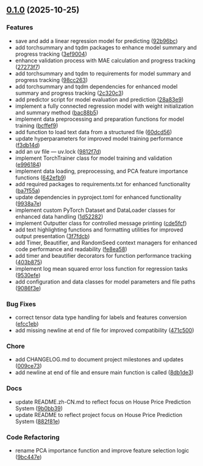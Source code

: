 <!-- insertion marker -->
<a name="0.1.0"></a>

## [0.1.0](https://github.com///compare/14e2bc3319a7427d97e48066c54c5255c30e3261...0.1.0) (2025-10-25)

### Features

- save and add a linear regression model for predicting ([92b96bc](https://github.com///commit/92b96bcbd5181958be2972cca4dd8c1920253f4d))
- add torchsummary and tqdm packages to enhance model summary and progress tracking ([3ef9004](https://github.com///commit/3ef900406ad3b5f1709334da14da234367c0d7b0))
- enhance validation process with MAE calculation and progress tracking ([27273f7](https://github.com///commit/27273f791ed4776bea9798ff9b39fcd591b8dc07))
- add torchsummary and tqdm to requirements for model summary and progress tracking ([98cc263](https://github.com///commit/98cc263debf15cc3d5db3f79a6a9bb818a939761))
- add torchsummary and tqdm dependencies for enhanced model summary and progress tracking ([2c320c3](https://github.com///commit/2c320c37e4e28b8f3cead8db369cb5a2253e4368))
- add predictor script for model evaluation and prediction ([28a83e9](https://github.com///commit/28a83e9694babd7fe54fe79b0608d414cc261f0e))
- implement a fully connected regression model with weight initialization and summary method ([bac88b5](https://github.com///commit/bac88b5a186ba39d875742e4fe62b2c6e4fdeee5))
- implement data preprocessing and preparation functions for model training ([bcffef9](https://github.com///commit/bcffef955c05eca7a55d6ba1ef9bbf76aff166e0))
- add function to load text data from a structured file ([60dcd56](https://github.com///commit/60dcd56e32db959523b46b91e4e7e2d56e07f77a))
- update hyperparameters for improved model training performance ([f3db14d](https://github.com///commit/f3db14d798f5fcf0dac364412df3be3597e135eb))
- add an uv file — uv.lock ([9812f7d](https://github.com///commit/9812f7ddfbd74b212a24d2686ee1991d9267eb82))
- implement TorchTrainer class for model training and validation ([e996184](https://github.com///commit/e996184c2fee7a264569ff74799d8d9800eac4a5))
- implement data loading, preprocessing, and PCA feature importance functions ([642efb9](https://github.com///commit/642efb94385d1e04bf00f2721343bf6bda60cf62))
- add required packages to requirements.txt for enhanced functionality ([ba7f55a](https://github.com///commit/ba7f55aa666e241c3b82308564d47fd77ffffc78))
- update dependencies in pyproject.toml for enhanced functionality ([9938a7e](https://github.com///commit/9938a7edb9e5632a3196c9d2e7d66e0cd5d5e84f))
- implement custom PyTorch Dataset and DataLoader classes for enhanced data handling ([1d52282](https://github.com///commit/1d522829f7e13207025c8345767cd8d1f0eb5d64))
- implement Outputter class for controlled message printing ([cde5fcf](https://github.com///commit/cde5fcfe26db90eb0d7484b0a4d0e8e8228fd22f))
- add text highlighting functions and formatting utilities for improved output presentation ([3f7fdcb](https://github.com///commit/3f7fdcbb52509b11bda0a357b8c903cac507703f))
- add Timer, Beautifier, and RandomSeed context managers for enhanced code performance and readability ([fe8ea58](https://github.com///commit/fe8ea58df0fdc30c9650ff6dfc5cffd15b244fa3))
- add timer and beautifier decorators for function performance tracking ([403b875](https://github.com///commit/403b87501bc76c450384a698f5029e8e625afd54))
- implement log mean squared error loss function for regression tasks ([9530efe](https://github.com///commit/9530efe60614757545a346a84ce17938c52fca30))
- add configuration and data classes for model parameters and file paths ([9086f3e](https://github.com///commit/9086f3e6f416b64c5b1201e3e6a1964e8487b0b0))

### Bug Fixes

- correct tensor data type handling for labels and features conversion ([efcc1eb](https://github.com///commit/efcc1eb5ebb542fd77468ea6842ded106d7f996e))
- add missing newline at end of file for improved compatibility ([471c500](https://github.com///commit/471c500a49f5687f48b78349a6bb23b7cf2ba829))

### Chore

- add CHANGELOG.md to document project milestones and updates ([009ce73](https://github.com///commit/009ce73bdf7f893c65b80094224a4f0f75c8aba6))
- add newline at end of file and ensure main function is called ([8db1de3](https://github.com///commit/8db1de3ab10998acf7aa3bf18543ba9e5c5cb563))

### Docs

- update README.zh-CN.md to reflect focus on House Price Prediction System ([9b0bb39](https://github.com///commit/9b0bb39a4ce08ae85225a803a96aeb0c67f33b92))
- update README to reflect project focus on House Price Prediction System ([882f81e](https://github.com///commit/882f81ec97aee8002daf198344b3f2a4ba149a4b))

### Code Refactoring

- rename PCA importance function and improve feature selection logic ([9bc447e](https://github.com///commit/9bc447ec556a9242ea5dd2848f617d68dd88ac6b))

